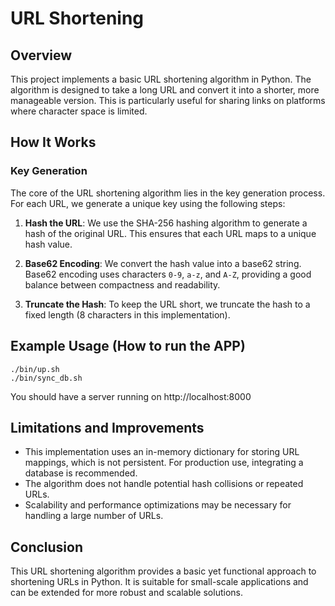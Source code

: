 
# URL Shortening

## Overview
This project implements a basic URL shortening algorithm in Python. The algorithm is designed to take a long URL and convert it into a shorter, more manageable version. This is particularly useful for sharing links on platforms where character space is limited.

## How It Works

### Key Generation
The core of the URL shortening algorithm lies in the key generation process. For each URL, we generate a unique key using the following steps:

1. **Hash the URL**: We use the SHA-256 hashing algorithm to generate a hash of the original URL. This ensures that each URL maps to a unique hash value.

2. **Base62 Encoding**: We convert the hash value into a base62 string. Base62 encoding uses characters `0-9`, `a-z`, and `A-Z`, providing a good balance between compactness and readability.

3. **Truncate the Hash**: To keep the URL short, we truncate the hash to a fixed length (8 characters in this implementation).

## Example Usage (How to run the APP)
```
./bin/up.sh
./bin/sync_db.sh
```
You should have a server running on http://localhost:8000

## Limitations and Improvements
- This implementation uses an in-memory dictionary for storing URL mappings, which is not persistent. For production use, integrating a database is recommended.
- The algorithm does not handle potential hash collisions or repeated URLs.
- Scalability and performance optimizations may be necessary for handling a large number of URLs.

## Conclusion
This URL shortening algorithm provides a basic yet functional approach to shortening URLs in Python. It is suitable for small-scale applications and can be extended for more robust and scalable solutions.
